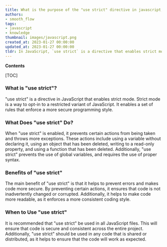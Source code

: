 ```yaml
---
title: What is the purpose of the "use strict" directive in javascript, and why is it important?
authors:
- smooth_flow
tags:
- javascript
- knowledge
thumbnail: images/javascript.png
created_at: 2023-01-27 00:00:00
updated_at: 2023-01-27 00:00:00
tldr: In JavaScript, `use strict` is a directive that enables strict mode, which helps to prevent errors and insecure coding practices by enforcing stricter syntax rules.
---
```


**Contents**

[TOC]

### What is "use strict"?
"use strict" is a directive in JavaScript that enables strict mode. Strict mode is a way to opt-in to a restricted variant of JavaScript. It enables a set of rules that enforce a more secure programming style.

### What Does "use strict" Do?
When "use strict" is enabled, it prevents certain actions from being taken and throws more exceptions. These actions include using a variable without declaring it, using an object that has been deleted, writing to a read-only property, and using a function that has been deleted. Additionally, "use strict" prevents the use of global variables, and requires the use of proper syntax.

### Benefits of "use strict"
The main benefit of "use strict" is that it helps to prevent errors and makes code more secure. By preventing certain actions, it ensures that code is not inadvertently changed or corrupted. Additionally, it helps to make code more readable, as it enforces a more consistent coding style.

### When to Use "use strict"
It is recommended that "use strict" be used in all JavaScript files. This will ensure that code is secure and consistent across the entire project. Additionally, "use strict" should be used in any code that is shared or distributed, as it helps to ensure that the code will work as expected.

